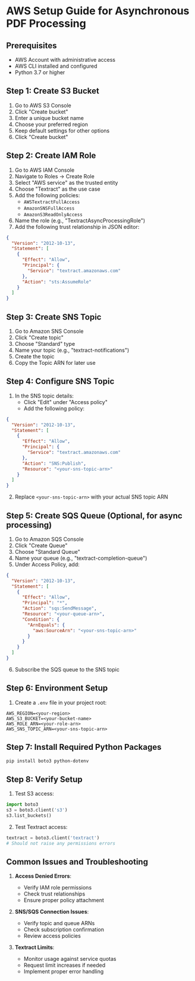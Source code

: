 # AWS Setup Guide for Asynchronous PDF Processing

## Prerequisites
- AWS Account with administrative access
- AWS CLI installed and configured
- Python 3.7 or higher

## Step 1: Create S3 Bucket
1. Go to AWS S3 Console
2. Click "Create bucket"
3. Enter a unique bucket name
4. Choose your preferred region
5. Keep default settings for other options
6. Click "Create bucket"

## Step 2: Create IAM Role
1. Go to AWS IAM Console
2. Navigate to Roles → Create Role
3. Select "AWS service" as the trusted entity
4. Choose "Textract" as the use case
5. Add the following policies:
   - `AWSTextractFullAccess`
   - `AmazonSNSFullAccess`
   - `AmazonS3ReadOnlyAccess`
6. Name the role (e.g., "TextractAsyncProcessingRole")
7. Add the following trust relationship in JSON editor:
```json
{
  "Version": "2012-10-13",
  "Statement": [
    {
      "Effect": "Allow",
      "Principal": {
        "Service": "textract.amazonaws.com"
      },
      "Action": "sts:AssumeRole"
    }
  ]
}
```

## Step 3: Create SNS Topic
1. Go to Amazon SNS Console
2. Click "Create topic"
3. Choose "Standard" type
4. Name your topic (e.g., "textract-notifications")
5. Create the topic
6. Copy the Topic ARN for later use

## Step 4: Configure SNS Topic
1. In the SNS topic details:
   - Click "Edit" under "Access policy"
   - Add the following policy:
```json
{
  "Version": "2012-10-13",
  "Statement": [
    {
      "Effect": "Allow",
      "Principal": {
        "Service": "textract.amazonaws.com"
      },
      "Action": "SNS:Publish",
      "Resource": "<your-sns-topic-arn>"
    }
  ]
}
```
2. Replace `<your-sns-topic-arn>` with your actual SNS topic ARN

## Step 5: Create SQS Queue (Optional, for async processing)
1. Go to Amazon SQS Console
2. Click "Create Queue"
3. Choose "Standard Queue"
4. Name your queue (e.g., "textract-completion-queue")
5. Under Access Policy, add:
```json
{
  "Version": "2012-10-13",
  "Statement": [
    {
      "Effect": "Allow",
      "Principal": "*",
      "Action": "sqs:SendMessage",
      "Resource": "<your-queue-arn>",
      "Condition": {
        "ArnEquals": {
          "aws:SourceArn": "<your-sns-topic-arn>"
        }
      }
    }
  ]
}
```
6. Subscribe the SQS queue to the SNS topic

## Step 6: Environment Setup
1. Create a `.env` file in your project root:
```
AWS_REGION=<your-region>
AWS_S3_BUCKET=<your-bucket-name>
AWS_ROLE_ARN=<your-role-arn>
AWS_SNS_TOPIC_ARN=<your-sns-topic-arn>

```

## Step 7: Install Required Python Packages
```bash
pip install boto3 python-dotenv
```

## Step 8: Verify Setup
1. Test S3 access:
```python
import boto3
s3 = boto3.client('s3')
s3.list_buckets()
```

2. Test Textract access:
```python
textract = boto3.client('textract')
# Should not raise any permissions errors
```

## Common Issues and Troubleshooting
1. **Access Denied Errors**:
   - Verify IAM role permissions
   - Check trust relationships
   - Ensure proper policy attachment

2. **SNS/SQS Connection Issues**:
   - Verify topic and queue ARNs
   - Check subscription confirmation
   - Review access policies

3. **Textract Limits**:
   - Monitor usage against service quotas
   - Request limit increases if needed
   - Implement proper error handling